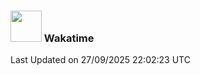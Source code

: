 ### <img src="https://media.giphy.com/media/VgCDAzcKvsR6OM0uWg/giphy.gif" width="50"> Wakatime

  <!--START_SECTION:waka-->

 Last Updated on 27/09/2025 22:02:23 UTC
<!--END_SECTION:waka-->
